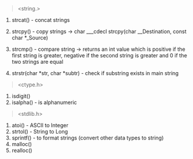 > <string.>

1. strcat() - concat strings
2. strcpy() - copy strings -> char _\_\_cdecl strcpy(char _\_Destination, const char \*\_Source)
3. strcmp() - compare string -> returns an int value which is positive if the first string is greater, negative if the second string is greater and 0 if the two strings are equal

4. strstr(char *str, char *subtr) - check if substring exists in main string

> <ctype.h>

1. isdigit()
2. isalpha() - is alphanumeric

> <stdlib.h>

1. atoi() - ASCII to Integer
2. strtol() - String to Long
3. sprintf() - to format strings (convert other data types to string)
4. malloc()
5. realloc()
